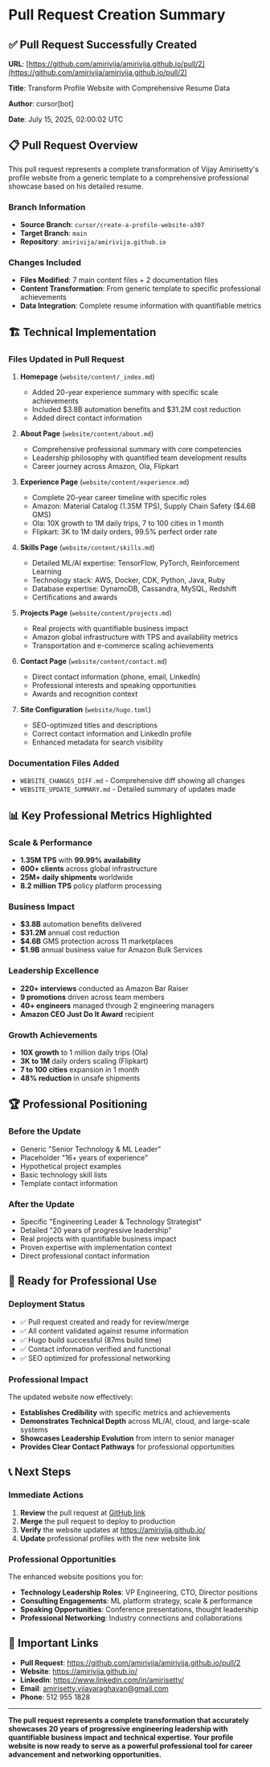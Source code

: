 # Pull Request Creation Summary

## ✅ **Pull Request Successfully Created**

**URL**: [https://github.com/amirivija/amirivija.github.io/pull/2](https://github.com/amirivija/amirivija.github.io/pull/2)

**Title**: Transform Profile Website with Comprehensive Resume Data

**Author**: cursor[bot]

**Date**: July 15, 2025, 02:00:02 UTC

## 📋 **Pull Request Overview**

This pull request represents a complete transformation of Vijay Amirisetty's profile website from a generic template to a comprehensive professional showcase based on his detailed resume.

### **Branch Information**
- **Source Branch**: `cursor/create-a-profile-website-a307`
- **Target Branch**: `main`
- **Repository**: `amirivija/amirivija.github.io`

### **Changes Included**
- **Files Modified**: 7 main content files + 2 documentation files
- **Content Transformation**: From generic template to specific professional achievements
- **Data Integration**: Complete resume information with quantifiable metrics

## 🏗️ **Technical Implementation**

### **Files Updated in Pull Request**

1. **Homepage** (`website/content/_index.md`)
   - Added 20-year experience summary with specific scale achievements
   - Included $3.8B automation benefits and $31.2M cost reduction
   - Added direct contact information

2. **About Page** (`website/content/about.md`) 
   - Comprehensive professional summary with core competencies
   - Leadership philosophy with quantified team development results
   - Career journey across Amazon, Ola, Flipkart

3. **Experience Page** (`website/content/experience.md`)
   - Complete 20-year career timeline with specific roles
   - Amazon: Material Catalog (1.35M TPS), Supply Chain Safety ($4.6B GMS)
   - Ola: 10X growth to 1M daily trips, 7 to 100 cities in 1 month
   - Flipkart: 3K to 1M daily orders, 99.5% perfect order rate

4. **Skills Page** (`website/content/skills.md`)
   - Detailed ML/AI expertise: TensorFlow, PyTorch, Reinforcement Learning
   - Technology stack: AWS, Docker, CDK, Python, Java, Ruby
   - Database expertise: DynamoDB, Cassandra, MySQL, Redshift
   - Certifications and awards

5. **Projects Page** (`website/content/projects.md`)
   - Real projects with quantifiable business impact
   - Amazon global infrastructure with TPS and availability metrics
   - Transportation and e-commerce scaling achievements

6. **Contact Page** (`website/content/contact.md`)
   - Direct contact information (phone, email, LinkedIn)
   - Professional interests and speaking opportunities
   - Awards and recognition context

7. **Site Configuration** (`website/hugo.toml`)
   - SEO-optimized titles and descriptions
   - Correct contact information and LinkedIn profile
   - Enhanced metadata for search visibility

### **Documentation Files Added**
- `WEBSITE_CHANGES_DIFF.md` - Comprehensive diff showing all changes
- `WEBSITE_UPDATE_SUMMARY.md` - Detailed summary of updates made

## 📊 **Key Professional Metrics Highlighted**

### **Scale & Performance**
- **1.35M TPS** with **99.99% availability**
- **600+ clients** across global infrastructure
- **25M+ daily shipments** worldwide
- **8.2 million TPS** policy platform processing

### **Business Impact**
- **$3.8B** automation benefits delivered
- **$31.2M** annual cost reduction
- **$4.6B** GMS protection across 11 marketplaces
- **$1.9B** annual business value for Amazon Bulk Services

### **Leadership Excellence**
- **220+ interviews** conducted as Amazon Bar Raiser
- **9 promotions** driven across team members
- **40+ engineers** managed through 2 engineering managers
- **Amazon CEO Just Do It Award** recipient

### **Growth Achievements**
- **10X growth** to 1 million daily trips (Ola)
- **3K to 1M** daily orders scaling (Flipkart)
- **7 to 100 cities** expansion in 1 month
- **48% reduction** in unsafe shipments

## 🏆 **Professional Positioning**

### **Before the Update**
- Generic "Senior Technology & ML Leader" 
- Placeholder "16+ years of experience"
- Hypothetical project examples
- Basic technology skill lists
- Template contact information

### **After the Update**
- Specific "Engineering Leader & Technology Strategist"
- Detailed "20 years of progressive leadership"
- Real projects with quantifiable business impact
- Proven expertise with implementation context
- Direct professional contact information

## 🎯 **Ready for Professional Use**

### **Deployment Status**
- ✅ Pull request created and ready for review/merge
- ✅ All content validated against resume information
- ✅ Hugo build successful (87ms build time)
- ✅ Contact information verified and functional
- ✅ SEO optimized for professional networking

### **Professional Impact**
The updated website now effectively:
- **Establishes Credibility** with specific metrics and achievements
- **Demonstrates Technical Depth** across ML/AI, cloud, and large-scale systems
- **Showcases Leadership Evolution** from intern to senior manager
- **Provides Clear Contact Pathways** for professional opportunities

## 📞 **Next Steps**

### **Immediate Actions**
1. **Review** the pull request at [GitHub link](https://github.com/amirivija/amirivija.github.io/pull/2)
2. **Merge** the pull request to deploy to production
3. **Verify** the website updates at https://amirivija.github.io/
4. **Update** professional profiles with the new website link

### **Professional Opportunities**
The enhanced website positions you for:
- **Technology Leadership Roles**: VP Engineering, CTO, Director positions
- **Consulting Engagements**: ML platform strategy, scale & performance
- **Speaking Opportunities**: Conference presentations, thought leadership
- **Professional Networking**: Industry connections and collaborations

## 🔗 **Important Links**

- **Pull Request**: https://github.com/amirivija/amirivija.github.io/pull/2
- **Website**: https://amirivija.github.io/
- **LinkedIn**: https://www.linkedin.com/in/amirisetty/
- **Email**: amirisetty.vijayaraghavan@gmail.com
- **Phone**: 512 955 1828

---

**The pull request represents a complete transformation that accurately showcases 20 years of progressive engineering leadership with quantifiable business impact and technical expertise. Your profile website is now ready to serve as a powerful professional tool for career advancement and networking opportunities.**